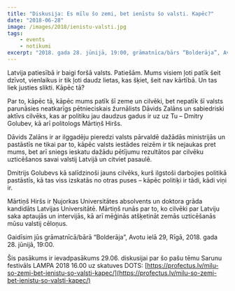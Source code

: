 ```yaml
---
title: "Diskusija: Es mīlu šo zemi, bet ienīstu šo valsti. Kapēc?"
date: "2018-06-28"
image: /images/2018/ienistu-valsti.jpg
tags:
    - events
    - notikumi
excerpt: "2018. gada 28. jūnijā, 19:00, grāmatnīca/bārs “Bolderāja”, Avotu ielā 29, Rīgā. Latvija patiesībā ir baigi foršā valsts. Patiešām. Mums visiem ļoti patīk šeit dzīvot, vienlaikus ir tik ļoti daudz lietas, kas šķiet, šeit nav kārtībā. Un tas liek justies slikti."
---
```


Latvija patiesībā ir baigi foršā valsts. Patiešām. Mums visiem ļoti patīk šeit dzīvot, vienlaikus ir tik ļoti daudz lietas, kas šķiet, šeit nav kārtībā. Un tas liek justies slikti. Kāpēc tā?

Par to, kāpēc tā, kāpēc mums patīk šī zeme un cilvēki, bet nepatīk šī valsts parunāsies neatkarīgs pētnieciskais žurnālists Dāvids Zalāns un sabiedriski aktīvs cilvēks, kas ar politiku jau daudzus gadus ir uz uz Tu – Dmitry Golubev, kā arī politologs Mārtiņš Hiršs.

Dāvids Zalāns ir ar ilggadēju pieredzi valsts pārvaldē dažādās ministrijās un pastāstīs ne tikai par to, kāpēc valsts iestādes reizēm ir tik nejaukas pret mums, bet arī sniegs ieskatu dažādu pētījumu rezultātos par cilvēku uzticēšanos savai valstij Latvijā un citviet pasaulē.

Dmitrijs Golubevs kā salīdzinoši jauns cilvēks, kurš ilgstoši darbojies politikā pastāstīs, kā tas viss izskatās no otras puses – kāpēc politiķi ir tādi, kādi viņi ir.

Mārtiņš Hiršs ir Ņujorkas Universitātes absolvents un doktora grāda kandidāts Latvijas Universitātē. Mārtiņš runās par to, ko cilvēki par Latviju saka aptaujās un intervijās, kā arī mēģinās atšķetināt zemās uzticēšanās mūsu valstij cēloņus.

Gaidīsim jūs grāmatnīcā/bārā “Bolderāja”, Avotu ielā 29, Rīgā, 2018. gada 28. jūnijā, 19:00.

Šis pasākums ir ievadpasākums 29.06. diskusijai par šo pašu tēmu Sarunu festivāls LAMPA 2018 16.00 uz skatuves DOTS: [https://profectus.lv/milu-so-zemi-bet-ienistu-so-valsti-kapec/](https://profectus.lv/milu-so-zemi-bet-ienistu-so-valsti-kapec/)

